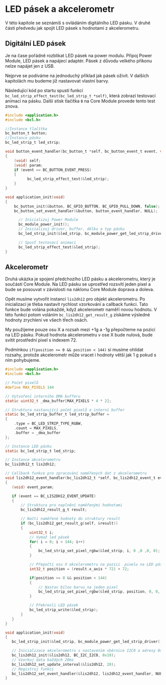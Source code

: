 # LED pásek a akcelerometr

V této kapitole se seznámíš s ovládáním digitálního LED pásku. V druhé části předvedu jak spojit LED pásek s hodnotami z akcelerometru.

## Digitální LED pásek

Je na čase pořádně rozblikat LED pásek na power modulu.
Připoj Power Module, LED pásek a napájecí adaptér. Pásek z důvodu velkého příkonu nelze napájet jen z USB.

Nejprve se podíváme na jednoduchý příklad jak pásek oživit. V dalších kapitolách mu budeme již nastavovat vlastní barvy.

Následující kód po startu spustí funkcí `bc_led_strip_effect_test(bc_led_strip_t *self)`, která zobrazí testovací animaci na pásku.
Další stisk tlačítka `B` na Core Module provede tento test znova.

```c
#include <application.h>
#include <bcl.h>

//Instance tlačítka
bc_button_t button;
//Instance pásku
bc_led_strip_t led_strip;

void button_event_handler(bc_button_t *self, bc_button_event_t event, void *param)
{
	(void) self;
	(void) param;
	if (event == BC_BUTTON_EVENT_PRESS)
	{
          bc_led_strip_effect_test(&led_strip);
	}
}

void application_init(void)
{
	bc_button_init(&button, BC_GPIO_BUTTON, BC_GPIO_PULL_DOWN, false);
	bc_button_set_event_handler(&button, button_event_handler, NULL);

      // Inicializuj Power Module
      bc_module_power_init();
      // Inicializuj driver, buffer, délku a typ pásku
      bc_led_strip_init(&led_strip, bc_module_power_get_led_strip_driver(), &bc_module_power_led_strip_buffer_rgbw_144);

      // Spusť testovací animaci
      bc_led_strip_effect_test(&led_strip);
}
```

## Akcelerometr

Druhá ukázka je spojení předchozího LED pásku a akcelerometru, který je součástí Core Module. Na LED pásku se uprostřed rozsvítí jeden pixel a bude se posouvat v závislosti na náklonu Core Module doprava a doleva.

Opět musíme vytvořit instanci `lis2dh12` pro objekt akcelerometru.
Po inicializaci je třeba nastavit rychlost vzorkování a callback funkci.
Tato funkce bude volána pokaždé, když akcelerometr naměří novou hodnotu.
V této funkci potom voláním `bc_lis2dh12_get_result_g` získáme výsledné hodnoty zrychlení ve všech třech osách.

My použijeme pouze osu X a rozsah mezi +1g a -1g přepočteme na pozici na LED pásku. Pokud hodnota akcelerometru v ose X bude nulová, bude svítit prostřední pixel s indexem 72.

Podmínkou `if(position >= 0 && position < 144)` si musíme ohlídat rozsahy, protože akcelerometr může vracet i hodnoty větší jak 1 g pokud s ním pohybujeme.

```c
#include <application.h>
#include <bcl.h>

// Počet pixelů
#define MAX_PIXELS 144

// Vytvoření interního DMA bufferu
static uint32_t _dma_buffer[MAX_PIXELS * 4 * 2];

// Struktura nastavující počet pixelů a interní buffer
static bc_led_strip_buffer_t led_strip_buffer =
{
    .type = BC_LED_STRIP_TYPE_RGBW,
    .count = MAX_PIXELS,
    .buffer = _dma_buffer
};

// Instance LED pásku
static bc_led_strip_t led_strip;

// Instance akcelerometru
bc_lis2dh12_t lis2dh12;

// Callback funkce pro zpracování naměřených dat z akcelerometru
void lis2dh12_event_handler(bc_lis2dh12_t *self, bc_lis2dh12_event_t event, void *event_param)
{
   (void) event_param;

   if (event == BC_LIS2DH12_EVENT_UPDATE)
   {
       // Struktura pro naplnění naměřenými hodnotami
       bc_lis2dh12_result_g_t result;

       // Načti naměřené hodnoty do struktury result
       if (bc_lis2dh12_get_result_g(self, &result))
       {
           uint32_t i;
           // Vymaž led pásek
           for( i = 0; i < 144; i++)
           {
               bc_led_strip_set_pixel_rgbw(&led_strip, i, 0 ,0 ,0, 0);
           }

           // Přepočti osu X akcelerometru na pozici  pixelu na LED pásku
           int32_t position = (result.x_axis * 72) + 72;

           if(position >= 0 && position < 144)
           {
               // Nastav bílou barvu na jeden pixel
               bc_led_strip_set_pixel_rgbw(&led_strip, position, 0, 0, 0, 100);
           }

           // Překresli LED pásek
           bc_led_strip_write(&led_strip);
       }
   }
}

void application_init(void)
{
   bc_led_strip_init(&led_strip, bc_module_power_get_led_strip_driver(), &led_strip_buffer);

   // Inicializace akcelerometru s nastavením sběrnice I2C0 a adresy 0x19
   bc_lis2dh12_init(&lis2dh12, BC_I2C_I2C0, 0x19);
   // Vzorkuj data každých 20ms
   bc_lis2dh12_set_update_interval(&lis2dh12, 20);
   // Registruj funkci
   bc_lis2dh12_set_event_handler(&lis2dh12, lis2dh12_event_handler, NULL);
}
```

